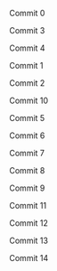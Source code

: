Commit 0

Commit 3

Commit 4

Commit 1

Commit 2

Commit 10

Commit 5

Commit 6

Commit 7

Commit 8

Commit 9

Commit 11

Commit 12

Commit 13

Commit 14

